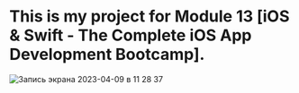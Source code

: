 # This is my project for Module 13 [iOS & Swift - The Complete iOS App Development Bootcamp].
![Запись экрана 2023-04-09 в 11 28 37](https://user-images.githubusercontent.com/94724654/230762626-78df9655-d297-4534-a5b9-2509ebe56068.gif)
